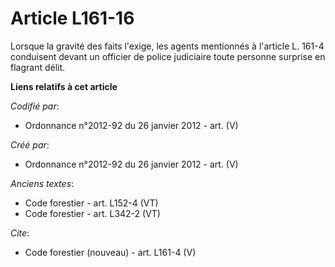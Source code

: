 # Article L161-16

Lorsque la gravité des faits l'exige, les agents mentionnés à l'article L. 161-4 conduisent devant un officier de police
judiciaire toute personne surprise en flagrant délit.

**Liens relatifs à cet article**

_Codifié par_:

  - Ordonnance n°2012-92 du 26 janvier 2012 - art. (V)

_Créé par_:

  - Ordonnance n°2012-92 du 26 janvier 2012 - art. (V)

_Anciens textes_:

  - Code forestier - art. L152-4 (VT)
  - Code forestier - art. L342-2 (VT)

_Cite_:

  - Code forestier (nouveau) - art. L161-4 (V)
